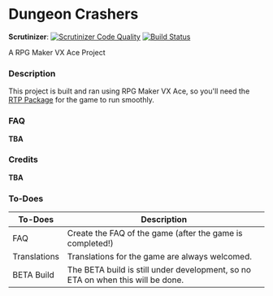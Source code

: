# Dungeon Crashers
__Scrutinizer__: [![Scrutinizer Code Quality](https://scrutinizer-ci.com/g/SaKProject/dungeon-crashers/badges/quality-score.png?b=master)](https://scrutinizer-ci.com/g/SaKProject/dungeon-crashers/?branch=master) [![Build Status](https://scrutinizer-ci.com/g/SaKProject/dungeon-crashers/badges/build.png?b=master)](https://scrutinizer-ci.com/g/SaKProject/dungeon-crashers/build-status/master)

A RPG Maker VX Ace Project

### Description
This project is built and ran using RPG Maker VX Ace, so you'll need the [RTP Package](http://www.rpgmakerweb.com/download/additional/run-time-packages) for the game to run smoothly.

### FAQ
**TBA**

### Credits
**TBA**

### To-Does

|To-Does| Description|
| --- | --- |
|FAQ| Create the FAQ of the game (after the game is completed!)|
|Translations|Translations for the game are always welcomed.|
|BETA Build| The BETA build is still under development, so no ETA on when this will be done.|
